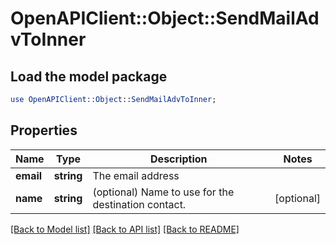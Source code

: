 # OpenAPIClient::Object::SendMailAdvToInner

## Load the model package
```perl
use OpenAPIClient::Object::SendMailAdvToInner;
```

## Properties
Name | Type | Description | Notes
------------ | ------------- | ------------- | -------------
**email** | **string** | The email address | 
**name** | **string** | (optional) Name to use for the destination contact. | [optional] 

[[Back to Model list]](../README.md#documentation-for-models) [[Back to API list]](../README.md#documentation-for-api-endpoints) [[Back to README]](../README.md)


